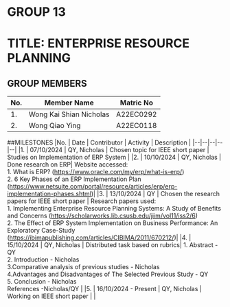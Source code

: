 
# GROUP 13 
# TITLE: ENTERPRISE RESOURCE PLANNING
## GROUP MEMBERS
|No. | Member Name | Matric No|
|--|--|--|
|1. | Wong Kai Shian Nicholas |A22EC0292 |
|2. | Wong Qiao Ying | A22EC0118 |

##MILESTONES
|No. | Date | Contributor | Activity | Description |
|--|--|--|--|--|
|1. | 07/10/2024 | QY, Nicholas | Chosen topic for IEEE short paper | Studies on Implementation of ERP System |
|2. | 10/10/2024 | QY, Nicholas | Done research on ERP| Website accessed:<br>1. What is ERP? (https://www.oracle.com/my/erp/what-is-erp/)<br>2. 6 Key Phases of an ERP Implementation Plan (https://www.netsuite.com/portal/resource/articles/erp/erp-implementation-phases.shtml)|
|3. | 13/10/2024 | QY | Chosen the research papers for IEEE short paper | Research papers used:<br>1. Implementing Enterprise Resource Planning Systems: A Study of Benefits and Concerns (https://scholarworks.lib.csusb.edu/jiim/vol11/iss2/6)<br>2. The Effect of ERP System Implementation on Business Performance: An Exploratory Case-Study (https://ibimapublishing.com/articles/CIBIMA/2011/670212/)|
|4. | 15/10/2024 | QY, Nicholas | Distributed task based on rubrics| 1. Abstract - QY<br> 2. Introduction - Nicholas <br> 3.Comparative analysis of previous studies - Nicholas<br> 4.Advantages and Disadvantages of The Selected Previous Study - QY<br> 5. Conclusion - Nicholas<br> References -Nicholas/QY |
|5. | 16/10/2024 - Present | QY, Nicholas | Working on IEEE short paper | |





